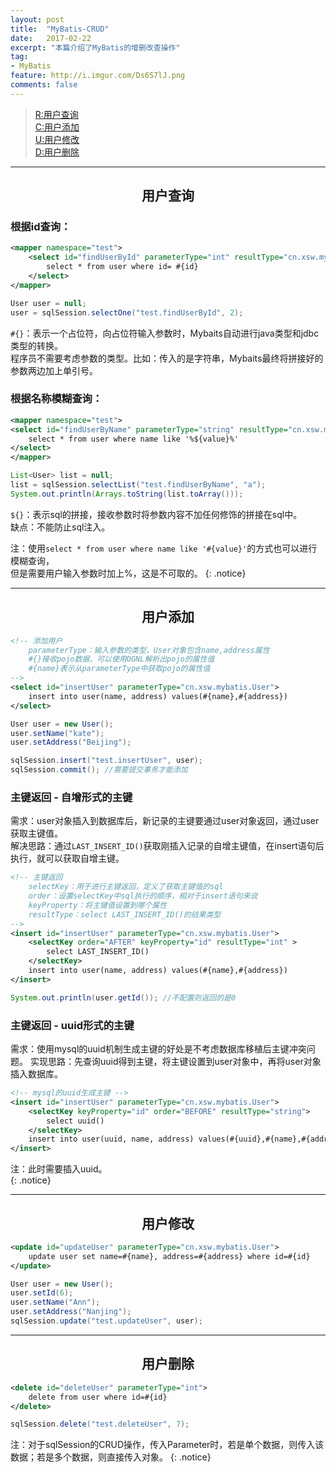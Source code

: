 ```yaml
---
layout: post
title:  "MyBatis-CRUD"
date:   2017-02-22
excerpt: "本篇介绍了MyBatis的增删改查操作"
tag: 
- MyBatis
feature: http://i.imgur.com/Ds6S7lJ.png
comments: false
---  
```


><a href="#1">R:用户查询</a>  
><a href="#2">C:用户添加</a>   
><a href="#2">U:用户修改</a>  
><a href="#3">D:用户删除</a>   


***

<a name="1"></a>

## <center>用户查询</center>   

### 根据id查询：  

```xml
<mapper namespace="test">
	<select id="findUserById" parameterType="int" resultType="cn.xsw.mybatis.User">
		select * from user where id= #{id}
	</select>
</mapper>
```

```java
User user = null;
user = sqlSession.selectOne("test.findUserById", 2);
```

`#{}`：表示一个占位符，向占位符输入参数时，Mybaits自动进行java类型和jdbc类型的转换。  
程序员不需要考虑参数的类型。比如：传入的是字符串，Mybaits最终将拼接好的参数两边加上单引号。


### 根据名称模糊查询：

```xml
<mapper namespace="test">
<select id="findUserByName" parameterType="string" resultType="cn.xsw.mybatis.User">
	select * from user where name like '%${value}%'
</select>
</mapper>
```


```java
List<User> list = null;
list = sqlSession.selectList("test.findUserByName", "a");
System.out.println(Arrays.toString(list.toArray()));
```

`${}`：表示sql的拼接，接收参数时将参数内容不加任何修饰的拼接在sql中。  
缺点：不能防止sql注入。 


注：使用`select * from user where name like '#{value}'`的方式也可以进行模糊查询，   
但是需要用户输入参数时加上%，这是不可取的。
{: .notice}

***

<a name="2"></a>

## <center>用户添加</center> 


```xml
<!-- 添加用户
	parameterType：输入参数的类型，User对象包含name,address属性
	#{}接收pojo数据，可以使用OGNL解析出pojo的属性值
	#{name}表示从parameterType中获取pojo的属性值
-->
<select id="insertUser" parameterType="cn.xsw.mybatis.User">
	insert into user(name, address) values(#{name},#{address}) 
</select>
```

```java
User user = new User();
user.setName("kate");
user.setAddress("Beijing");

sqlSession.insert("test.insertUser", user);
sqlSession.commit(); //需要提交事务才能添加
```


### 主键返回 - 自增形式的主键

需求：user对象插入到数据库后，新记录的主键要通过user对象返回，通过user获取主键值。  
解决思路：通过`LAST_INSERT_ID()`获取刚插入记录的自增主键值，在insert语句后执行，就可以获取自增主键。  

```xml
<!-- 主键返回
	selectKey：用于进行主键返回，定义了获取主键值的sql
	order：设置selectKey中sql执行的顺序，相对于insert语句来说
	keyProperty：将主键值设置到哪个属性
	resultType：select LAST_INSERT_ID()的结果类型
-->
<insert id="insertUser" parameterType="cn.xsw.mybatis.User">
	<selectKey order="AFTER" keyProperty="id" resultType="int" >
		select LAST_INSERT_ID()
	</selectKey>
	insert into user(name, address) values(#{name},#{address}) 
</insert>
```

```java
System.out.println(user.getId()); //不配置则返回的是0
```


### 主键返回 - uuid形式的主键


需求：使用mysql的uuid机制生成主键的好处是不考虑数据库移植后主键冲突问题。
实现思路：先查询uuid得到主键，将主键设置到user对象中，再将user对象插入数据库。

```xml
<!-- mysql的uuid生成主键 -->
<insert id="insertUser" parameterType="cn.xsw.mybatis.User">
	<selectKey keyProperty="id" order="BEFORE" resultType="string">
		select uuid()
	</selectKey>
	insert into user(uuid, name, address) values(#{uuid},#{name},#{address})
</insert>
```

注：此时需要插入uuid。  
{: .notice}


***

<a name="3"></a>

## <center>用户修改</center> 


```xml
<update id="updateUser" parameterType="cn.xsw.mybatis.User">
	update user set name=#{name}, address=#{address} where id=#{id}
</update>
```

```java
User user = new User();
user.setId(6);
user.setName("Ann");
user.setAddress("Nanjing");
sqlSession.update("test.updateUser", user);
```


***

<a name="4"></a>

## <center>用户删除</center> 

```xml
<delete id="deleteUser" parameterType="int">
	delete from user where id=#{id}
</delete>
```

```java
sqlSession.delete("test.deleteUser", 7);
```


注：对于sqlSession的CRUD操作，传入Parameter时，若是单个数据，则传入该数据；若是多个数据，则直接传入对象。
{: .notice}

